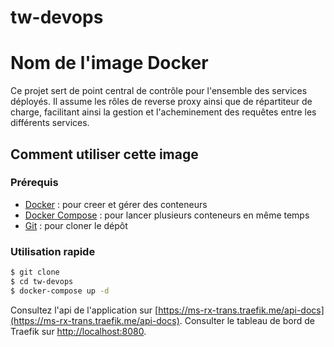 # tw-devops
# Nom de l'image Docker


Ce projet sert de point central de contrôle pour l'ensemble des services déployés. Il assume les rôles de reverse proxy ainsi que de répartiteur de charge, facilitant ainsi la gestion et l'acheminement des requêtes entre les différents services.

## Comment utiliser cette image

### Prérequis

- [Docker](https://www.docker.com/) : pour creer et gérer des conteneurs
- [Docker Compose](https://docs.docker.com/compose/) : pour lancer plusieurs conteneurs en même temps
- [Git](https://git-scm.com/) : pour cloner le dépôt

### Utilisation rapide

```bash
$ git clone
$ cd tw-devops
$ docker-compose up -d
```

Consultez l'api de l'application sur [https://ms-rx-trans.traefik.me/api-docs](https://ms-rx-trans.traefik.me/api-docs).
Consulter le tableau de bord de Traefik sur [http://localhost:8080](http://localhost:8080).

